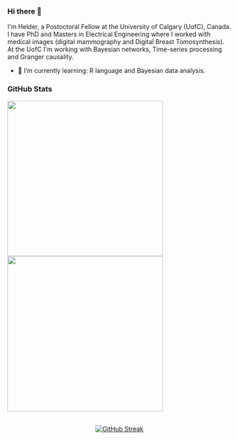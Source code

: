 ### Hi there 👋
I'm Helder, a Postoctoral Fellow at the University of Calgary (UofC), Canada. I have PhD and Masters in Electrical Engineering where I worked with medical images (digital mammography and Digital Breast Tomosynthesis). At the UofC I'm working with Bayesian networks, Time-series processing and Granger causality.

- 🌱 I’m currently learning: R language and Bayesian data analysis.


<!--
**helderc/helderc** is a ✨ _special_ ✨ repository because its `README.md` (this file) appears on your GitHub profile.

Here are some ideas to get you started:

- 🔭 I’m currently working on ...
- 👯 I’m looking to collaborate on ...
- 🤔 I’m looking for help with ...
- 💬 Ask me about ...
- 📫 How to reach me: ...
- 😄 Pronouns: ...
- ⚡ Fun fact: ...
-->

### GitHub Stats

<div class="row" align="center">
  <div class="column"><img src="https://github-readme-stats.vercel.app/api?username=helderc&show_icons=true&count_private=true&hide_border=true&theme=dark" align="left" width="350px"/></div>
  <div class="column"><img src="https://github-readme-stats.vercel.app/api/top-langs/?username=helderc&hide_border=true&layout=compact&theme=dark" align="left"  width="350px" /></div>
</div>

<br/>  

<div align="center">
  
[![GitHub Streak](https://github-readme-streak-stats.herokuapp.com/?user=helderc)](https://git.io/streak-stats)
  
</div>
